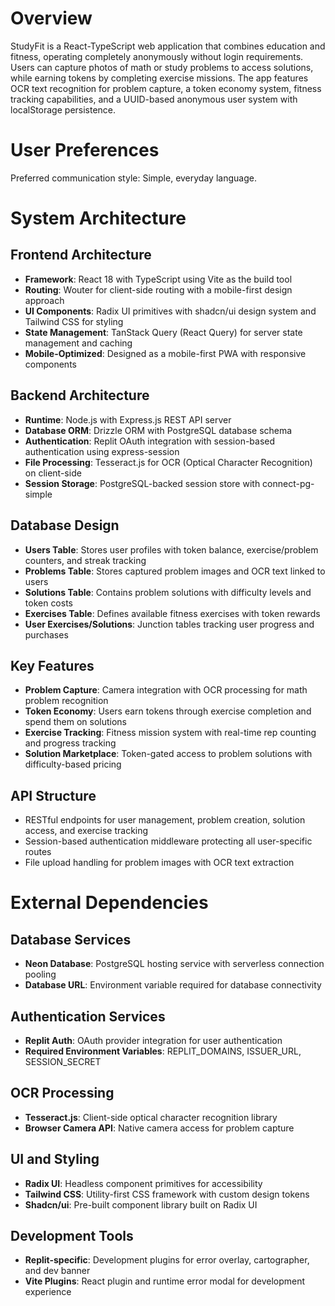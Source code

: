 # Overview

StudyFit is a React-TypeScript web application that combines education and fitness, operating completely anonymously without login requirements. Users can capture photos of math or study problems to access solutions, while earning tokens by completing exercise missions. The app features OCR text recognition for problem capture, a token economy system, fitness tracking capabilities, and a UUID-based anonymous user system with localStorage persistence.

# User Preferences

Preferred communication style: Simple, everyday language.

# System Architecture

## Frontend Architecture
- **Framework**: React 18 with TypeScript using Vite as the build tool
- **Routing**: Wouter for client-side routing with a mobile-first design approach
- **UI Components**: Radix UI primitives with shadcn/ui design system and Tailwind CSS for styling
- **State Management**: TanStack Query (React Query) for server state management and caching
- **Mobile-Optimized**: Designed as a mobile-first PWA with responsive components

## Backend Architecture
- **Runtime**: Node.js with Express.js REST API server
- **Database ORM**: Drizzle ORM with PostgreSQL database schema
- **Authentication**: Replit OAuth integration with session-based authentication using express-session
- **File Processing**: Tesseract.js for OCR (Optical Character Recognition) on client-side
- **Session Storage**: PostgreSQL-backed session store with connect-pg-simple

## Database Design
- **Users Table**: Stores user profiles with token balance, exercise/problem counters, and streak tracking
- **Problems Table**: Stores captured problem images and OCR text linked to users
- **Solutions Table**: Contains problem solutions with difficulty levels and token costs
- **Exercises Table**: Defines available fitness exercises with token rewards
- **User Exercises/Solutions**: Junction tables tracking user progress and purchases

## Key Features
- **Problem Capture**: Camera integration with OCR processing for math problem recognition
- **Token Economy**: Users earn tokens through exercise completion and spend them on solutions
- **Exercise Tracking**: Fitness mission system with real-time rep counting and progress tracking
- **Solution Marketplace**: Token-gated access to problem solutions with difficulty-based pricing

## API Structure
- RESTful endpoints for user management, problem creation, solution access, and exercise tracking
- Session-based authentication middleware protecting all user-specific routes
- File upload handling for problem images with OCR text extraction

# External Dependencies

## Database Services
- **Neon Database**: PostgreSQL hosting service with serverless connection pooling
- **Database URL**: Environment variable required for database connectivity

## Authentication Services
- **Replit Auth**: OAuth provider integration for user authentication
- **Required Environment Variables**: REPLIT_DOMAINS, ISSUER_URL, SESSION_SECRET

## OCR Processing
- **Tesseract.js**: Client-side optical character recognition library
- **Browser Camera API**: Native camera access for problem capture

## UI and Styling
- **Radix UI**: Headless component primitives for accessibility
- **Tailwind CSS**: Utility-first CSS framework with custom design tokens
- **Shadcn/ui**: Pre-built component library built on Radix UI

## Development Tools
- **Replit-specific**: Development plugins for error overlay, cartographer, and dev banner
- **Vite Plugins**: React plugin and runtime error modal for development experience
